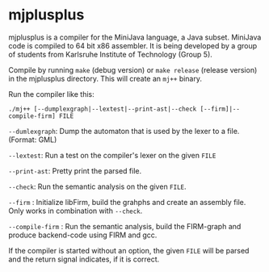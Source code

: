 mjplusplus
==========

mjplusplus is a compiler for the MiniJava language, a Java subset. MiniJava code is compiled to 64 bit x86 assembler. It is being developed by a group of students from Karlsruhe Institute of Technology (Group 5).

Compile by running `make` (debug version) or `make release` (release version) in the mjplusplus directory. This will create an `mj++` binary.

Run the compiler like this:

`./mj++ [--dumplexgraph|--lextest|--print-ast|--check [--firm]|--compile-firm] FILE`

`--dumlexgraph`: Dump the automaton that is used by the lexer to a file. (Format: GML)

`--lextest`: Run a test on the compiler's lexer on the given `FILE`

`--print-ast`: Pretty print the parsed file.

`--check`: Run the semantic analysis on the given `FILE`.

 `--firm` : Initialize libFirm, build the grahphs and create an assembly file. Only works in combination with `--check`.

 `--compile-firm` : Run the semantic analysis, build the FIRM-graph and produce backend-code using FIRM and gcc.

If the compiler is started without an option, the given `FILE` will be parsed and the return signal indicates, if it is correct.
